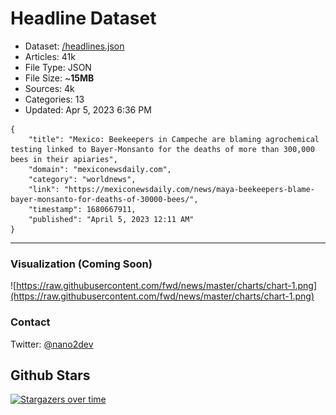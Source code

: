# Headline Dataset

- Dataset: [/headlines.json](https://raw.githubusercontent.com/fwd/news/master/headlines.json) 
- Articles: 41k
- File Type: JSON
- File Size: ~**15MB**
- Sources: 4k
- Categories: 13
- Updated: Apr 5, 2023 6:36 PM

```
{
    "title": "Mexico: Beekeepers in Campeche are blaming agrochemical testing linked to Bayer-Monsanto for the deaths of more than 300,000 bees in their apiaries",
    "domain": "mexiconewsdaily.com",
    "category": "worldnews",
    "link": "https://mexiconewsdaily.com/news/maya-beekeepers-blame-bayer-monsanto-for-deaths-of-30000-bees/",
    "timestamp": 1680667911,
    "published": "April 5, 2023 12:11 AM"
}
```

---

### Visualization (Coming Soon)

![https://raw.githubusercontent.com/fwd/news/master/charts/chart-1.png](https://raw.githubusercontent.com/fwd/news/master/charts/chart-1.png)

### Contact 

Twitter: [@nano2dev](https://twitter.com/nano2dev)

## Github Stars

[![Stargazers over time](https://starchart.cc/fwd/news.svg)](https://starchart.cc/fwd/news)
